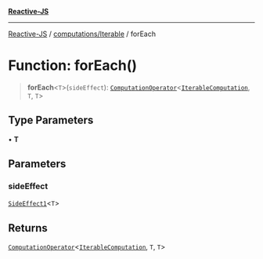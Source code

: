 [**Reactive-JS**](../../../README.md)

***

[Reactive-JS](../../../README.md) / [computations/Iterable](../README.md) / forEach

# Function: forEach()

> **forEach**\<`T`\>(`sideEffect`): [`ComputationOperator`](../../type-aliases/ComputationOperator.md)\<[`IterableComputation`](../interfaces/IterableComputation.md), `T`, `T`\>

## Type Parameters

• **T**

## Parameters

### sideEffect

[`SideEffect1`](../../../functions/type-aliases/SideEffect1.md)\<`T`\>

## Returns

[`ComputationOperator`](../../type-aliases/ComputationOperator.md)\<[`IterableComputation`](../interfaces/IterableComputation.md), `T`, `T`\>
